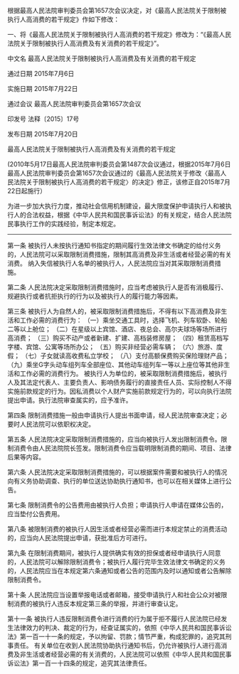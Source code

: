 根据最高人民法院审判委员会第1657次会议决定，对《最高人民法院关于限制被执行人高消费的若干规定》作如下修改：

一、将《最高人民法院关于限制被执行人高消费的若干规定》修改为：“《最高人民法院关于限制被执行人高消费及有关消费的若干规定》”。

中文名
最高人民法院关于限制被执行人高消费及有关消费的若干规定

通过日期
2015年7月6日

实施日期
2015年7月22日

通过会议
最高人民法院审判委员会第1657次会议

印发号
法释〔2015〕17号

发布日期
2015年7月20日

最高人民法院关于限制被执行人高消费及有关消费的若干规定

(2010年5月17日最高人民法院审判委员会第1487次会议通过，根据2015年7月6日最高人民法院审判委员会第1657次会议通过的《最高人民法院关于修改〈最高人民法院关于限制被执行人高消费的若干规定〉的决定》修正，该修正自2015年7月22日起施行）

为进一步加大执行力度，推动社会信用机制建设，最大限度保护申请执行人和被执行人的合法权益，根据《中华人民共和国民事诉讼法》的有关规定，结合人民法院民事执行工作的实践经验，制定本规定。
___
第一条 被执行人未按执行通知书指定的期间履行生效法律文书确定的给付义务的，人民法院可以采取限制消费措施，限制其高消费及非生活或者经营必需的有关消费。
纳入失信被执行人名单的被执行人，人民法院应当对其采取限制消费措施。

第二条 人民法院决定采取限制消费措施时，应当考虑被执行人是否有消极履行、规避执行或者抗拒执行的行为以及被执行人的履行能力等因素。

第三条 被执行人为自然人的，被采取限制消费措施后，不得有以下高消费及非生活和工作必需的消费行为：
（一）乘坐交通工具时，选择飞机、列车软卧、轮船二等以上舱位；
（二）在星级以上宾馆、酒店、夜总会、高尔夫球场等场所进行高消费；
（三）购买不动产或者新建、扩建、高档装修房屋；
（四）租赁高档写字楼、宾馆、公寓等场所办公；
（五）购买非经营必需车辆；
（六）旅游、度假；
（七）子女就读高收费私立学校；
（八）支付高额保费购买保险理财产品；
（九）乘坐G字头动车组列车全部座位、其他动车组列车一等以上座位等其他非生活和工作必需的消费行为。
被执行人为单位的，被采取限制消费措施后，被执行人及其法定代表人、主要负责人、影响债务履行的直接责任人员、实际控制人不得实施前款规定的行为。因私消费以个人财产实施前款规定行为的，可以向执行法院提出申请。执行法院审查属实的，应予准许。

第四条 限制消费措施一般由申请执行人提出书面申请，经人民法院审查决定；必要时人民法院可以依职权决定。

第五条 人民法院决定采取限制消费措施的，应当向被执行人发出限制消费令。限制消费令由人民法院院长签发。限制消费令应当载明限制消费的期间、项目、法律后果等内容。

第六条 人民法院决定采取限制消费措施的，可以根据案件需要和被执行人的情况向有义务协助调查、执行的单位送达协助执行通知书，也可以在相关媒体上进行公告。

第七条 限制消费令的公告费用由被执行人负担；申请执行人申请在媒体公告的，应当垫付公告费用。

第八条 被限制消费的被执行人因生活或者经营必需而进行本规定禁止的消费活动的，应当向人民法院提出申请，获批准后方可进行。

第九条 在限制消费期间，被执行人提供确实有效的担保或者经申请执行人同意的，人民法院可以解除限制消费令；被执行人履行完毕生效法律文书确定的义务的，人民法院应当在本规定第六条通知或者公告的范围内及时以通知或者公告解除限制消费令。

第十条 人民法院应当设置举报电话或者邮箱，接受申请执行人和社会公众对被限制消费的被执行人违反本规定第三条的举报，并进行审查认定。

第十一条 被执行人违反限制消费令进行消费的行为属于拒不履行人民法院已经发生法律效力的判决、裁定的行为，经查证属实的，依照《中华人民共和国民事诉讼法》第一百一十一条的规定，予以拘留、罚款；情节严重，构成犯罪的，追究其刑事责任。
有关单位在收到人民法院协助执行通知书后，仍允许被执行人进行高消费及非生活或者经营必需的有关消费的，人民法院可以依照《中华人民共和国民事诉讼法》第一百一十四条的规定，追究其法律责任。